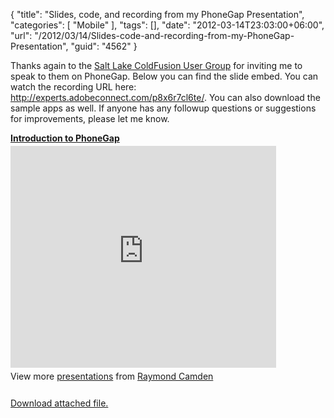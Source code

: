 {
	"title": "Slides, code, and recording from my PhoneGap Presentation",
	"categories": [
		"Mobile"
	],
	"tags": [],
	"date": "2012-03-14T23:03:00+06:00",
	"url": "/2012/03/14/Slides-code-and-recording-from-my-PhoneGap-Presentation",
	"guid": "4562"
}

Thanks again to the <a href="http://www.slcfug.org/">Salt Lake ColdFusion User Group</a> for inviting me to speak to them on PhoneGap. Below you can find the slide embed. You can watch the recording URL here: <a href="http://experts.adobeconnect.com/p8x6r7cl6te/">http://experts.adobeconnect.com/p8x6r7cl6te/</a>. You can also download the sample apps as well. If anyone has any followup questions or suggestions for improvements, please let me know.

<div style="width:425px" id="__ss_12013056"> <strong style="display:block;margin:12px 0 4px"><a href="http://www.slideshare.net/raymondcamden/introduction-to-phonegap-12013056" title="Introduction to PhoneGap" target="_blank">Introduction to PhoneGap</a></strong> <iframe src="http://www.slideshare.net/slideshow/embed_code/12013056" width="425" height="355" frameborder="0" marginwidth="0" marginheight="0" scrolling="no"></iframe> <div style="padding:5px 0 12px"> View more <a href="http://www.slideshare.net/" target="_blank">presentations</a> from <a href="http://www.slideshare.net/raymondcamden" target="_blank">Raymond Camden</a> </div> </div><p><a href='enclosures/C%3A%5Chosts%5C2012%2Eraymondcamden%2Ecom%5Cenclosures%2Fprojects1%2Ezip'>Download attached file.</a></p>